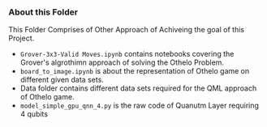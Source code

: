 ### About this Folder
This Folder Comprises of Other Approach of Achiveing the goal of this Project. 

* `Grover-3x3-Valid Moves.ipynb` contains notebooks covering the Grover's algrothimn approach of solving the Othelo Problem.
* `board_to_image.ipynb` is about the representation of Othelo game on different given data sets.
* Data folder contains different data sets required for the QML approach of Othelo game.
* `model_simple_gpu_qnn_4.py` is the raw code of Quanutm Layer requiring 4 qubits
